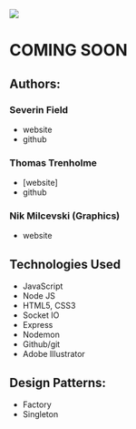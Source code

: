 
![](https://github.com/sevdeawesome/831poker/blob/main/art/new_logo.jpg)

# COMING SOON



## Authors:
 ### Severin Field
 - website
 - github
 
 ### Thomas Trenholme
 - [website]
 - github
 
 ### Nik Milcevski (Graphics)
 - website



## Technologies Used
- JavaScript
- Node JS
- HTML5, CSS3
- Socket IO
- Express
- Nodemon
- Github/git
- Adobe Illustrator


## Design Patterns:
 - Factory 
 - Singleton
 
 


